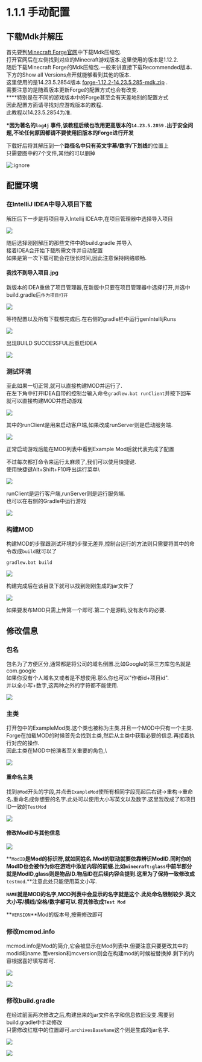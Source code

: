 # 1.1.1 手动配置

## 下载Mdk并解压

首先要到[Minecraft Forge官网](https://files.minecraftforge.net/)中下载Mdk压缩包.\
打开官网后在左侧找到对应的Minecraft游戏版本.这里使用的版本是1.12.2.\
随后下载Minecraft Forge的Mdk压缩包.一般来讲直接下载Recommended版本.\
下方的Show all Versions点开就能够看到其他的版本.\
这里使用的是14.23.5.2854版本 [forge-1.12.2-14.23.5.285](https://files.minecraftforge.net/maven/net/minecraftforge/forge/1.12.2-14.23.5.2854/forge-1.12.2-14.23.5.2854-mdk.zip)[-mdk.zip](https://files.minecraftforge.net/maven/net/minecraftforge/forge/1.12.2-14.23.5.2854/forge-1.12.2-14.23.5.2854-mdk.zip) . \
需要注意的是随着版本更新Forge的配置方式也会有改变.\
****特别是在不同的游戏版本中的Forge甚至会有天差地别的配置方式\
因此配置方面请寻找对应游戏版本的教程.\
此教程以14.23.5.2854为准.

**\*因为著名的`log4j` 事件,该教程后续也改用更高版本的`14.23.5.2859` .出于安全问题,不论任何原因都请不要使用旧版本的Forge进行开发**

下载好后将其解压到一个**路径名中只有英文字幕/数字/下划线**的位置上\
只需要图中的7个文件,其他的可以删掉

![](</../../assets/image (16).png> ':ignore')

## 配置环境

### 在IntelliJ IDEA中导入项目下载

解压后下一步是将项目导入Intellij IDEA中,在项目管理器中选择导入项目

![](</../../assets/image (56).png>)

随后选择刚刚解压的那些文件中的build.gradle 并导入\
接着IDEA会开始下载所需文件并自动配置\
如果是第一次下载可能会花很长时间,因此注意保持网络顺畅.

#### 我找不到导入项目.jpg

新版本的IDEA重做了项目管理器,在新版中只要在项目管理器中选择打开,并选中build.gradle后`作为项目打开`



![](</../../assets/image (64).png>)

等待配置以及所有下载都完成后.在右侧的gradle栏中运行genIntellijRuns

![](</../../assets/image (37).png>)

出现BUILD SUCCESSFUL后重启IDEA

![](</../../assets/image (47).png>)

### 测试环境

至此如果一切正常,就可以直接构建MOD并运行了.\
在左下角中打开IDEA自带的控制台输入命令`gradlew.bat runClient`并按下回车就可以直接构建MOD并启动游戏

![](</../../assets/image (24).png>)

其中的runClient是用来启动客户端,如果改成runServer则是启动服务端.

![](</../../assets/image (61).png>)

正常启动游戏后能在MOD列表中看到Example Mod后就代表完成了配置

不过每次都打命令来运行太麻烦了,我们可以使用快捷键.\
使用快捷键Alt+Shift+F10呼出运行菜单\


![](</../../assets/image (48).png>)

runClient是运行客户端,runServer则是运行服务端.\
也可以在右侧的Gradle中运行游戏

![](</../../assets/image (67).png>)

### 构建MOD

构建MOD的步骤跟测试环境的步骤无差异,控制台运行的方法则只需要将其中的命令改成`build`就可以了

```
gradlew.bat build
```

![](</../../assets/image (68).png>)

构建完成后在该目录下就可以找到刚刚生成的jar文件了

![](</../../assets/image (58).png>)

如果要发布MOD只需上传第一个即可.第二个是源码,没有发布的必要.

## 修改信息

### 包名

包名为了方便区分,通常都是将公司的域名倒置.比如Google的第三方库包名就是com.google\
如果你没有个人域名又或者是不想使用.那么你也可以"作者id+项目id".\
并以全小写+数字,这两种之外的字符都不能使用.

![](</../../assets/image (43).png>)

### 主类

打开包中的ExampleMod类.这个类也被称为主类.并且一个MOD中只有一个主类.\
Forge在加载MOD的时候首先会找到主类,然后从主类中获取必要的信息.再接着执行对应的操作.\
因此主类在MOD中扮演者至关重要的角色,\


![](</../../assets/image (40).png>)

#### 重命名主类

找到`@Mod`开头的字段,并点击`ExampleMod`使所有相同字段亮起后右键→重构→重命名.重命名成你想要的名字.此处可以使用大小写英文以及数字.这里我改成了和项目ID一致的`TestMod`

![](</../../assets/image (60).png>)

#### 修改ModID与其他信息

![](</../../assets/image (1).png>)

**`ModID`**是Mod的标识符,就如同姓名.Mod的联动就要依靠辨识ModID.同时你的ModID也会被作为你在游戏中添加内容的前缀.比如`minecraft:glass`中前半部分就是ModID,glass则是物品ID.物品ID在后续内容会提到.这里为了保持一致修改成**`testmod`.**注意此处只能使用英文小写.

**`NAME`**就是MOD的名字,MOD列表中会显示的名字就是这个.此处命名限制较少.英文大小写/横线/空格/数字都可以.将其修改成**`Test Mod`**

**`VERSION`**Mod的版本号,按需修改即可

### 修改mcmod.info

mcmod.info是Mod的简介,它会被显示在Mod列表中.但要注意只要更改其中的modid和name.而version和mcversion则会在构建mod的时候被替换掉.剩下的内容根据喜好填写即可.

![](</../../assets/image (6).png>)

![](</../../assets/image (8).png>)

### 修改build.gradle

在经过前面两次修改之后,构建出来的jar文件名字和信息依旧没变.需要到build.gradle中手动修改\
只需修改红框中的位置即可.`archivesBaseName`这个则是生成的jar名字.

![](</../../assets/image (49).png>)

![](</../../assets/image (63).png>)
